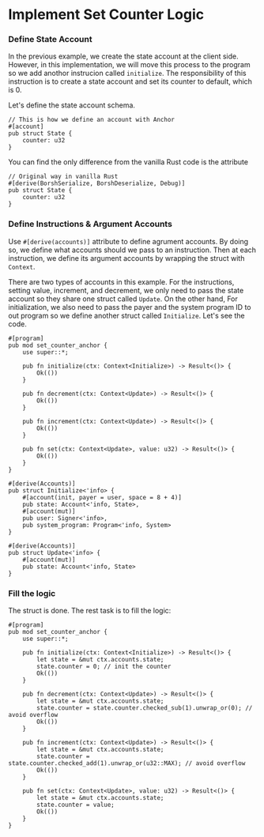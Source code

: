 # Implement Set Counter Logic

### Define State Account
In the previous example, we create the state account at the client side. 
However, in this implementation, we will move this process to the program 
so we add anothor instrucion called `initialize`. The responsibility of this
instruction is to create a state account and set its counter to default, which is 0.

Let's define the state account schema.
```rust, ignore
// This is how we define an account with Anchor
#[account]
pub struct State {
    counter: u32
}
```
You can find the only difference from the vanilla Rust code is the attribute

```rust, ignore
// Original way in vanilla Rust
#[derive(BorshSerialize, BorshDeserialize, Debug)]
pub struct State {
    counter: u32
}
```

### Define Instructions & Argument Accounts

Use `#[derive(accounts)]` attribute to define agrument accounts. By doing so, we define 
what accounts should we pass to an instruction. Then at each instruction, we define its argument accounts 
by wrapping the struct with `Context`.

There are two types of accounts in this example. For the instructions, setting value, increment, and decrement, 
we only need to pass the state account so they share one struct called `Update`. On the other hand, For 
initialization, we also need to pass the payer and the system program ID to out program so we define another
struct called `Initialize`. Let's see the code.

```rust, ignore
#[program]
pub mod set_counter_anchor {
    use super::*;

    pub fn initialize(ctx: Context<Initialize>) -> Result<()> {
        Ok(())
    }

    pub fn decrement(ctx: Context<Update>) -> Result<()> {
        Ok(())
    }

    pub fn increment(ctx: Context<Update>) -> Result<()> {
        Ok(())
    }

    pub fn set(ctx: Context<Update>, value: u32) -> Result<()> {
        Ok(())
    }
}

#[derive(Accounts)]
pub struct Initialize<'info> {
    #[account(init, payer = user, space = 8 + 4)]
    pub state: Account<'info, State>,
    #[account(mut)]
    pub user: Signer<'info>,
    pub system_program: Program<'info, System>
}

#[derive(Accounts)]
pub struct Update<'info> {
    #[account(mut)]
    pub state: Account<'info, State>
}
```

### Fill the logic

The struct is done. The rest task is to fill the logic:
```rust, ignore
#[program]
pub mod set_counter_anchor {
    use super::*;

    pub fn initialize(ctx: Context<Initialize>) -> Result<()> {
        let state = &mut ctx.accounts.state;
        state.counter = 0; // init the counter
        Ok(())
    }

    pub fn decrement(ctx: Context<Update>) -> Result<()> {
        let state = &mut ctx.accounts.state;
        state.counter = state.counter.checked_sub(1).unwrap_or(0); // avoid overflow
        Ok(())
    }

    pub fn increment(ctx: Context<Update>) -> Result<()> {
        let state = &mut ctx.accounts.state;
        state.counter = state.counter.checked_add(1).unwrap_or(u32::MAX); // avoid overflow
        Ok(())
    }

    pub fn set(ctx: Context<Update>, value: u32) -> Result<()> {
        let state = &mut ctx.accounts.state;
        state.counter = value;
        Ok(())
    }
}
```